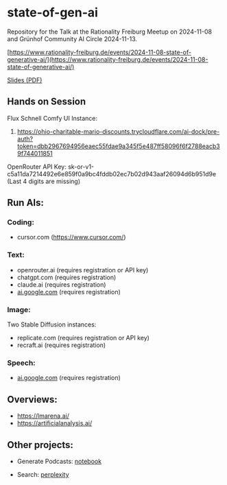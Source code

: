 # state-of-gen-ai


Repository for the Talk at the Rationality Freiburg Meetup on 2024-11-08 and Grünhof Community AI Circle 2024-11-13.

[https://www.rationality-freiburg.de/events/2024-11-08-state-of-generative-ai/](https://www.rationality-freiburg.de/events/2024-11-08-state-of-generative-ai/)

[Slides (PDF)](/State%20of%20Generative%20AI.pdf)


## Hands on Session

Flux Schnell Comfy UI Instance:

1. https://ohio-charitable-mario-discounts.trycloudflare.com/ai-dock/pre-auth?token=dbb2967694956eaec55fdae9a345f5e487ff58096f6f2788eacb39f744011851

OpenRouter API Key:
sk-or-v1-c5a11da7214492e6e859f0a9bc4fddb02ec7b02d943aaf26094d6b951d9e (Last 4 digits are missing)

## Run AIs:

### Coding:
- cursor.com (https://www.cursor.com/)

### Text:
- openrouter.ai (requires registration or API key)
- chatgpt.com (requires registration)
- claude.ai (requires registration)
- [ai.google.com](https://console.cloud.google.com/vertex-ai/workbench/) (requires registration)


### Image:
Two Stable Diffusion instances:
- replicate.com (requires registration or API key)
- recraft.ai (requires registration)


### Speech:
- [ai.google.com](https://console.cloud.google.com/vertex-ai/workbench/) (requires registration)


## Overviews:
- https://lmarena.ai/
- https://artificialanalysis.ai/

## Other projects:
- Generate Podcasts:
[notebook](https://notebooklm.google.com/)

- Search:
[perplexity](https://www.perplexity.ai/)
